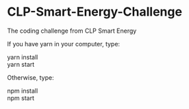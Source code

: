 # CLP-Smart-Energy-Challenge
The coding challenge from CLP Smart Energy

If you have yarn in your computer, type:

yarn install\
yarn start

Otherwise, type:

npm install\
npm start
